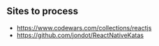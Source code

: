 ## Sites to process

- https://www.codewars.com/collections/reactjs
- https://github.com/jondot/ReactNativeKatas
